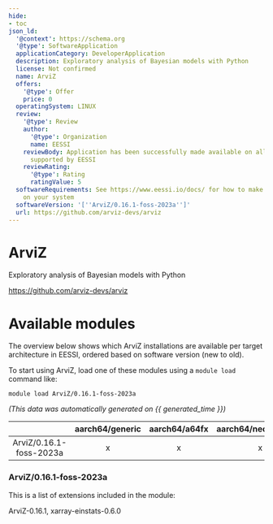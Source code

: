```yaml
---
hide:
- toc
json_ld:
  '@context': https://schema.org
  '@type': SoftwareApplication
  applicationCategory: DeveloperApplication
  description: Exploratory analysis of Bayesian models with Python
  license: Not confirmed
  name: ArviZ
  offers:
    '@type': Offer
    price: 0
  operatingSystem: LINUX
  review:
    '@type': Review
    author:
      '@type': Organization
      name: EESSI
    reviewBody: Application has been successfully made available on all architectures
      supported by EESSI
    reviewRating:
      '@type': Rating
      ratingValue: 5
  softwareRequirements: See https://www.eessi.io/docs/ for how to make EESSI available
    on your system
  softwareVersion: '[''ArviZ/0.16.1-foss-2023a'']'
  url: https://github.com/arviz-devs/arviz
---
```


ArviZ
=====


Exploratory analysis of Bayesian models with Python

https://github.com/arviz-devs/arviz
# Available modules


The overview below shows which ArviZ installations are available per target architecture in EESSI, ordered based on software version (new to old).

To start using ArviZ, load one of these modules using a `module load` command like:

```shell
module load ArviZ/0.16.1-foss-2023a
```

*(This data was automatically generated on {{ generated_time }})*

| |aarch64/generic|aarch64/a64fx|aarch64/neoverse_n1|aarch64/neoverse_v1|aarch64/nvidia/grace|x86_64/generic|x86_64/amd/zen2|x86_64/amd/zen3|x86_64/amd/zen4|x86_64/intel/cascadelake|x86_64/intel/haswell|x86_64/intel/icelake|x86_64/intel/sapphirerapids|x86_64/intel/skylake_avx512|
| :---: | :---: | :---: | :---: | :---: | :---: | :---: | :---: | :---: | :---: | :---: | :---: | :---: | :---: | :---: |
|ArviZ/0.16.1-foss-2023a|x|x|x|x|x|x|x|x|x|x|x|x|x|x|


### ArviZ/0.16.1-foss-2023a

This is a list of extensions included in the module:

ArviZ-0.16.1, xarray-einstats-0.6.0
